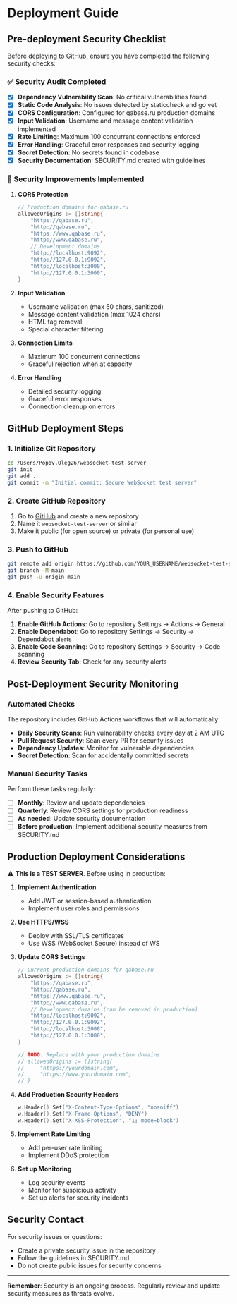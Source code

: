 # Deployment Guide

## Pre-deployment Security Checklist

Before deploying to GitHub, ensure you have completed the following security checks:

### ✅ Security Audit Completed

- [x] **Dependency Vulnerability Scan**: No critical vulnerabilities found
- [x] **Static Code Analysis**: No issues detected by staticcheck and go vet
- [x] **CORS Configuration**: Configured for qabase.ru production domains
- [x] **Input Validation**: Username and message content validation implemented
- [x] **Rate Limiting**: Maximum 100 concurrent connections enforced
- [x] **Error Handling**: Graceful error responses and security logging
- [x] **Secret Detection**: No secrets found in codebase
- [x] **Security Documentation**: SECURITY.md created with guidelines

### 🔧 Security Improvements Implemented

1. **CORS Protection**
   ```go
   // Production domains for qabase.ru
   allowedOrigins := []string{
       "https://qabase.ru",
       "http://qabase.ru",
       "https://www.qabase.ru",
       "http://www.qabase.ru",
       // Development domains
       "http://localhost:9092",
       "http://127.0.0.1:9092",
       "http://localhost:3000",
       "http://127.0.0.1:3000",
   }
   ```

2. **Input Validation**
   - Username validation (max 50 chars, sanitized)
   - Message content validation (max 1024 chars)
   - HTML tag removal
   - Special character filtering

3. **Connection Limits**
   - Maximum 100 concurrent connections
   - Graceful rejection when at capacity

4. **Error Handling**
   - Detailed security logging
   - Graceful error responses
   - Connection cleanup on errors

## GitHub Deployment Steps

### 1. Initialize Git Repository

```bash
cd /Users/Popov.Oleg26/websocket-test-server
git init
git add .
git commit -m "Initial commit: Secure WebSocket test server"
```

### 2. Create GitHub Repository

1. Go to [GitHub](https://github.com) and create a new repository
2. Name it `websocket-test-server` or similar
3. Make it public (for open source) or private (for personal use)

### 3. Push to GitHub

```bash
git remote add origin https://github.com/YOUR_USERNAME/websocket-test-server.git
git branch -M main
git push -u origin main
```

### 4. Enable Security Features

After pushing to GitHub:

1. **Enable GitHub Actions**: Go to repository Settings → Actions → General
2. **Enable Dependabot**: Go to repository Settings → Security → Dependabot alerts
3. **Enable Code Scanning**: Go to repository Settings → Security → Code scanning
4. **Review Security Tab**: Check for any security alerts

## Post-Deployment Security Monitoring

### Automated Checks

The repository includes GitHub Actions workflows that will automatically:

- **Daily Security Scans**: Run vulnerability checks every day at 2 AM UTC
- **Pull Request Security**: Scan every PR for security issues
- **Dependency Updates**: Monitor for vulnerable dependencies
- **Secret Detection**: Scan for accidentally committed secrets

### Manual Security Tasks

Perform these tasks regularly:

- [ ] **Monthly**: Review and update dependencies
- [ ] **Quarterly**: Review CORS settings for production readiness
- [ ] **As needed**: Update security documentation
- [ ] **Before production**: Implement additional security measures from SECURITY.md

## Production Deployment Considerations

⚠️ **This is a TEST SERVER**. Before using in production:

1. **Implement Authentication**
   - Add JWT or session-based authentication
   - Implement user roles and permissions

2. **Use HTTPS/WSS**
   - Deploy with SSL/TLS certificates
   - Use WSS (WebSocket Secure) instead of WS

3. **Update CORS Settings**
   ```go
   // Current production domains for qabase.ru
   allowedOrigins := []string{
       "https://qabase.ru",
       "http://qabase.ru",
       "https://www.qabase.ru",
       "http://www.qabase.ru",
       // Development domains (can be removed in production)
       "http://localhost:9092",
       "http://127.0.0.1:9092",
       "http://localhost:3000",
       "http://127.0.0.1:3000",
   }
   
   // TODO: Replace with your production domains
   // allowedOrigins := []string{
   //     "https://yourdomain.com",
   //     "https://www.yourdomain.com",
   // }
   ```

4. **Add Production Security Headers**
   ```go
   w.Header().Set("X-Content-Type-Options", "nosniff")
   w.Header().Set("X-Frame-Options", "DENY")
   w.Header().Set("X-XSS-Protection", "1; mode=block")
   ```

5. **Implement Rate Limiting**
   - Add per-user rate limiting
   - Implement DDoS protection

6. **Set up Monitoring**
   - Log security events
   - Monitor for suspicious activity
   - Set up alerts for security incidents

## Security Contact

For security issues or questions:
- Create a private security issue in the repository
- Follow the guidelines in SECURITY.md
- Do not create public issues for security concerns

---

**Remember**: Security is an ongoing process. Regularly review and update security measures as threats evolve.
